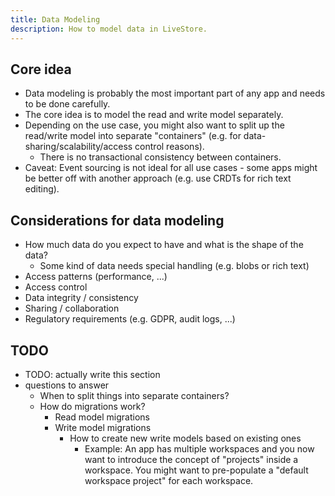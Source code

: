 ```yaml
---
title: Data Modeling
description: How to model data in LiveStore.
---
```


## Core idea

- Data modeling is probably the most important part of any app and needs to be done carefully.
- The core idea is to model the read and write model separately.
- Depending on the use case, you might also want to split up the read/write model into separate "containers" (e.g. for data-sharing/scalability/access control reasons).
  - There is no transactional consistency between containers.
- Caveat: Event sourcing is not ideal for all use cases - some apps might be better off with another approach (e.g. use CRDTs for rich text editing).

## Considerations for data modeling

- How much data do you expect to have and what is the shape of the data?
  - Some kind of data needs special handling (e.g. blobs or rich text)
- Access patterns (performance, ...)
- Access control
- Data integrity / consistency
- Sharing / collaboration
- Regulatory requirements (e.g. GDPR, audit logs, ...)

## TODO

- TODO: actually write this section
- questions to answer
  - When to split things into separate containers?
  - How do migrations work?
    - Read model migrations
    - Write model migrations
      - How to create new write models based on existing ones
        - Example: An app has multiple workspaces and you now want to introduce the concept of "projects" inside a workspace. You might want to pre-populate a "default workspace project" for each workspace.
